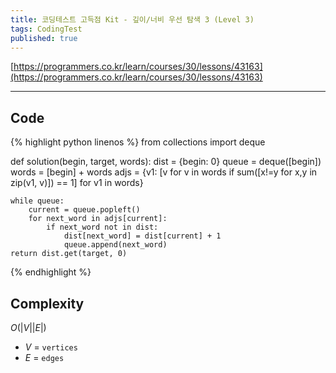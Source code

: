 ```yaml
---
title: 코딩테스트 고득점 Kit - 깊이/너비 우선 탐색 3 (Level 3)
tags: CodingTest
published: true
---
```


[https://programmers.co.kr/learn/courses/30/lessons/43163](https://programmers.co.kr/learn/courses/30/lessons/43163)

<!--more-->

---

## Code
{% highlight python linenos %}
from collections import deque

def solution(begin, target, words):
    dist  = {begin: 0}
    queue = deque([begin])
    words = [begin] + words
    adjs  = {v1: [v for v in words if sum([x!=y for x,y in zip(v1, v)]) == 1] for v1 in words}

    while queue:
        current = queue.popleft()
        for next_word in adjs[current]:
            if next_word not in dist:
                dist[next_word] = dist[current] + 1
                queue.append(next_word)
    return dist.get(target, 0)
{% endhighlight %}


## Complexity
$O(|V||E|)$
- $V$ = `vertices`
- $E$ = `edges`
